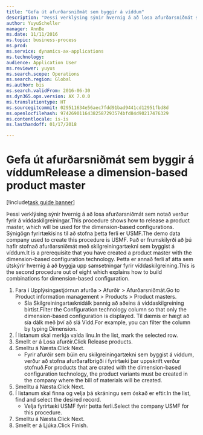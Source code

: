 ```yaml
--- 
title: "Gefa út afurðarsniðmát sem byggir á víddum"
description: "Þessi verklýsing sýnir hvernig á að losa afurðarsniðmát sem notað verður fyrir á víddaskilgreiningar."
author: YuyuScheller
manager: AnnBe
ms.date: 11/11/2016
ms.topic: business-process
ms.prod: 
ms.service: dynamics-ax-applications
ms.technology: 
audience: Application User
ms.reviewer: yuyus
ms.search.scope: Operations
ms.search.region: Global
ms.author: bis
ms.search.validFrom: 2016-06-30
ms.dyn365.ops.version: AX 7.0.0
ms.translationtype: HT
ms.sourcegitcommit: 029511634e56aec7fdd91bad9441cd12951fbd8d
ms.openlocfilehash: 97426901164382587293574bfd84d90217476329
ms.contentlocale: is-is
ms.lasthandoff: 01/17/2018

---
```

# <a name="release-a-dimension-based-product-master"></a><span data-ttu-id="2ba0a-103">Gefa út afurðarsniðmát sem byggir á víddum</span><span class="sxs-lookup"><span data-stu-id="2ba0a-103">Release a dimension-based product master</span></span>

[!include[task guide banner](../../includes/task-guide-banner.md)]

<span data-ttu-id="2ba0a-104">Þessi verklýsing sýnir hvernig á að losa afurðarsniðmát sem notað verður fyrir á víddaskilgreiningar.</span><span class="sxs-lookup"><span data-stu-id="2ba0a-104">This procedure shows how to release a product master, which will be used for the dimension-based configurations.</span></span> <span data-ttu-id="2ba0a-105">Sýnigögn fyrirtækisins til að stofna þetta ferli er USMF.</span><span class="sxs-lookup"><span data-stu-id="2ba0a-105">The demo data company used to create this procedure is USMF.</span></span> <span data-ttu-id="2ba0a-106">Það er frumskilyrði að þú hafir stofnað afurðarsniðmát með skilgreiningartækni sem byggist á víddum.</span><span class="sxs-lookup"><span data-stu-id="2ba0a-106">It is a prerequisite that you have created a product master with the dimension-based configuration technology.</span></span> <span data-ttu-id="2ba0a-107">Þetta er annað ferli af átta sem útskýrir hvernig á að byggja upp samsetningar fyrir víddaskilgreining.</span><span class="sxs-lookup"><span data-stu-id="2ba0a-107">This is the second procedure out of eight which explains how to build combinations for dimension-based configuration.</span></span>

1. <span data-ttu-id="2ba0a-108">Fara í Upplýsingastjórnun afurða > Afurðir > Afurðarsniðmát.</span><span class="sxs-lookup"><span data-stu-id="2ba0a-108">Go to Product information management > Products > Product masters.</span></span>
    * <span data-ttu-id="2ba0a-109">Sía Skilgreiningartæknidálk þannig að aðeins á víddaskilgreining birtist.</span><span class="sxs-lookup"><span data-stu-id="2ba0a-109">Filter the Configuration technology column so that only the dimension-based configuration is displayed.</span></span> <span data-ttu-id="2ba0a-110">Til dæmis er hægt að sía dálk með því að slá Vídd.</span><span class="sxs-lookup"><span data-stu-id="2ba0a-110">For example, you can filter the column by typing Dimension.</span></span>    
2. <span data-ttu-id="2ba0a-111">Í listanum skal merkja valda línu.</span><span class="sxs-lookup"><span data-stu-id="2ba0a-111">In the list, mark the selected row.</span></span>
3. <span data-ttu-id="2ba0a-112">Smellt er á Losa afurðir.</span><span class="sxs-lookup"><span data-stu-id="2ba0a-112">Click Release products.</span></span>
4. <span data-ttu-id="2ba0a-113">Smelltu á Næsta.</span><span class="sxs-lookup"><span data-stu-id="2ba0a-113">Click Next.</span></span>
    * <span data-ttu-id="2ba0a-114">Fyrir afurðir sem búin eru skilgreiningartækni sem byggist á víddum, verður að stofna afurðarafbrigði í fyrirtæki þar uppskrift verður stofnuð.</span><span class="sxs-lookup"><span data-stu-id="2ba0a-114">For products that are crated with the dimension-based configuration technology, the product variants must be created in the company where the bill of materials will be created.</span></span>  
5. <span data-ttu-id="2ba0a-115">Smelltu á Næsta.</span><span class="sxs-lookup"><span data-stu-id="2ba0a-115">Click Next.</span></span>
6. <span data-ttu-id="2ba0a-116">Í listanum skal finna og velja þá skráningu sem óskað er eftir.</span><span class="sxs-lookup"><span data-stu-id="2ba0a-116">In the list, find and select the desired record.</span></span>
    * <span data-ttu-id="2ba0a-117">Velja fyrirtæki USMF fyrir þetta ferli.</span><span class="sxs-lookup"><span data-stu-id="2ba0a-117">Select the company USMF for this procedure.</span></span>  
7. <span data-ttu-id="2ba0a-118">Smelltu á Næsta.</span><span class="sxs-lookup"><span data-stu-id="2ba0a-118">Click Next.</span></span>
8. <span data-ttu-id="2ba0a-119">Smellt er á Ljúka.</span><span class="sxs-lookup"><span data-stu-id="2ba0a-119">Click Finish.</span></span>


